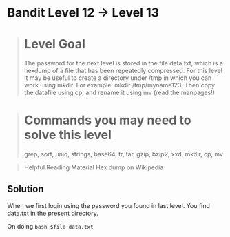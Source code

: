 # Bandit Level 12 → Level 13

> # Level Goal
> The password for the next level is stored in the file data.txt, which is a hexdump of a file that has been repeatedly
> compressed. For this level it may be useful to create a directory under /tmp in which you can work using mkdir. For example:
> mkdir /tmp/myname123. Then copy the datafile using cp, and rename it using mv (read the manpages!)

> # Commands you may need to solve this level
> grep, sort, uniq, strings, base64, tr, tar, gzip, bzip2, xxd, mkdir, cp, mv

> Helpful Reading Material
> Hex dump on Wikipedia

## Solution

When we first login using the password you found in last level. You find data.txt in the present directory.

On doing ```bash
$file data.txt```  
